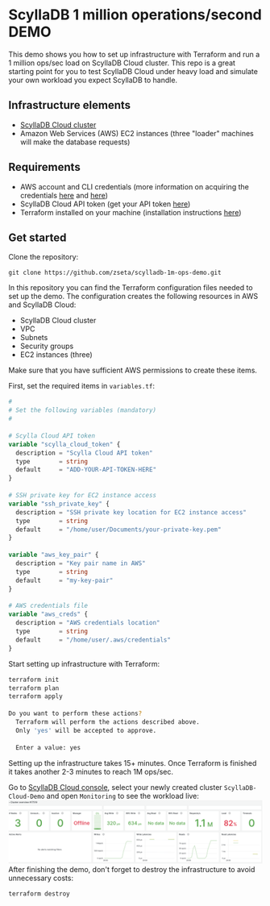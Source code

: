 # ScyllaDB 1 million operations/second DEMO
This demo shows you how to set up infrastructure with Terraform and run a 1 million ops/sec load on ScyllaDB Cloud cluster. This repo is a great starting point for you to test ScyllaDB Cloud under heavy load and simulate your own workload you expect ScyllaDB to handle.

## Infrastructure elements
* [ScyllaDB Cloud cluster](https://cloud.scylladb.com)
* Amazon Web Services (AWS) EC2 instances (three "loader" machines will make the database requests)

## Requirements
* AWS account and CLI credentials (more information on acquiring the credentials [here](https://docs.aws.amazon.com/cli/latest/userguide/cli-configure-files.html) and [here](https://docs.aws.amazon.com/cli/latest/userguide/cli-chap-configure.html))
* ScyllaDB Cloud API token (get your API token [here](https://cloud.docs.scylladb.com/stable/api-docs/api-get-started.html))
* Terraform installed on your machine (installation instructions [here](https://developer.hashicorp.com/terraform/tutorials/aws-get-started/install-cli))

## Get started
Clone the repository:
```
git clone https://github.com/zseta/scylladb-1m-ops-demo.git
```

In this repository you can find the Terraform configuration files needed to set up the demo. The configuration creates the following resources in AWS and ScyllaDB Cloud:
* ScyllaDB Cloud cluster
* VPC
* Subnets
* Security groups
* EC2 instances (three)

Make sure that you have sufficient AWS permissions to create these items.

First, set the required items in `variables.tf`:
```terraform
#
# Set the following variables (mandatory)
#

# Scylla Cloud API token
variable "scylla_cloud_token" {
  description = "Scylla Cloud API token"
  type        = string
  default     = "ADD-YOUR-API-TOKEN-HERE"  
}

# SSH private key for EC2 instance access
variable "ssh_private_key" {
  description = "SSH private key location for EC2 instance access"
  type        = string
  default     = "/home/user/Documents/your-private-key.pem"
}

variable "aws_key_pair" {
  description = "Key pair name in AWS"
  type        = string
  default     = "my-key-pair"
}

# AWS credentials file
variable "aws_creds" {
  description = "AWS credentials location"
  type        = string
  default     = "/home/user/.aws/credentials"
}
```

Start setting up infrastructure with Terraform:
```bash
terraform init
terraform plan
terraform apply

Do you want to perform these actions?
  Terraform will perform the actions described above.
  Only 'yes' will be accepted to approve.

  Enter a value: yes
```

Setting up the infrastructure takes 15+ minutes. Once Terraform is finished it takes another 2-3 minutes to reach 1M ops/sec.

Go to [ScyllaDB Cloud console](https://cloud.scylladb.com/clusters/list), select your newly created cluster `ScyllaDB-Cloud-Demo` and open `Monitoring` to see the workload live:
![ScyllaDB Monitoring 1 million ops/sec](images/scylladb-monitoring.png)
After finishing the demo, don't forget to destroy the infrastructure to avoid unnecessary costs:
```
terraform destroy
```




